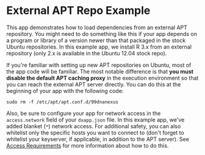 # External APT Repo Example

This app demonstrates how to load dependencies from an external APT
repository. You might need to do something like this if your app depends
on a program or library of a version newer than that packaged in the
stock Ubuntu repositories. In this example app, we install R 3.x from an
external repository (only 2.x is available in the Ubuntu 12.04 stock
repo).

If you're familiar with setting up new APT repositories on Ubuntu, most
of the app code will be familiar. The most notable difference is that
**you must disable the default APT caching proxy** in the execution
environment so that you can reach the external APT server directly. You
can do this at the beginning of your app with the following code:

```
sudo rm -f /etc/apt/apt.conf.d/99dnanexus
```

Also, be sure to configure your app for network access in the
`access.network` field of your `dxapp.json` file. In this example app,
we've added blanket (`*`) network access. For additional safety, you can
also whitelist only the specific hosts you want to connect to (don't
forget to whitelist your keyserver, if applicable, in addition to the
APT server). See [Access
Requirements](https://documentation.dnanexus.com/developer/api/running-analyses/io-and-run-specifications#access-requirements)
for more information about how to do this.
